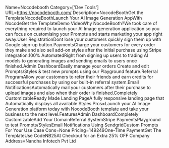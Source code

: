 Name=Nocodebooth
Category=['Dev Tools']
URL=https://nocodebooth.com/
Description=NocodeBoothGet the TemplateNocodeBoothLaunch Your AI Image Generation AppWith NocodeGet the TemplateDemo VideoWhy NocodeBooth?We took care of everything required to launch your AI Image generation application so you can focus on customising your Prompts and starts marketing your app right away.User RegistrationDont lose your customers quickly sign them up with Google sign-up button.PaymentsCharge your customers for every order they make and also sell add-on styles after the initial purchase using Stripe integration.100% AutomatedRight from signing up users to trading AI models to generating images and sending emails to users once finished.Admin DashboardEasily manage your orders Create and edit Prompts/Styles & test new prompts using our Playground feature.Referral ProgramAllow your customers to refer their friends and earn credits for successful purchases by using our built-in referral system.Email NotificationsAutomatically mail your customers after their purchase to upload images and also when their order is finished.Completely CustomizableReady Made Landing PageA fully responsive landing page that Automatically displays all available Styles
Pros=Launch your AI Image Generation platform today with NocodeBooth template and take your business to the next level.FeaturesAdmin DashboardCompletely CustomizableAdd Your DomainReferral SystemStripe PaymentsPlayground to test Prompts/StylesEmail Notifications Using SendgridCustom Prompts For Your Use Case
Cons=None
Pricing=$149$249One-Time PaymentGet The TemplateUse CodeNB25At Checkout for an Extra 25% OFF
Company Address=Nandha Infotech Pvt Ltd
